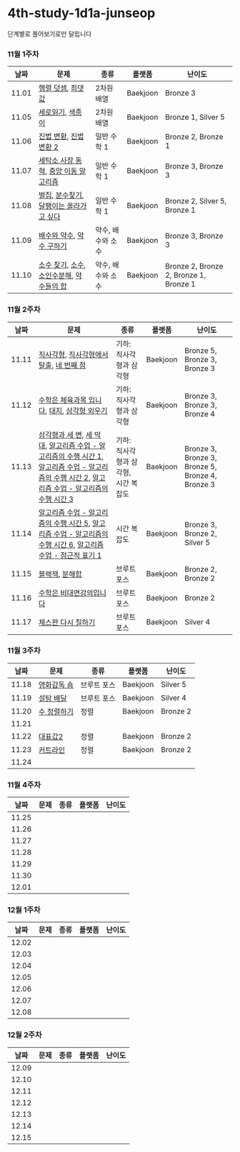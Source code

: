 # 4th-study-1d1a-junseop
단계별로 풀어보기로만 달립니다

### 11월 1주차

| 날짜    | 문제   | 종류  | 플랫폼 | 난이도 |
|---------|--------|-------|--------|--------|
| 11.01 | [행렬 덧셈](https://www.acmicpc.net/problem/2738), [최댓값](https://www.acmicpc.net/problem/2566) | 2차원 배열 | Baekjoon | Bronze 3 |
| 11.05 | [세로읽기](https://www.acmicpc.net/problem/10798), [색종이](https://www.acmicpc.net/problem/2563) | 2차원 배열 | Baekjoon | Bronze 1, Silver 5 |
| 11.06 | [진법 변환](https://www.acmicpc.net/problem/2745), [진법 변환 2](https://www.acmicpc.net/problem/11005) | 일반 수학 1 | Baekjoon | Bronze 2, Bronze 1 |
| 11.07 | [세탁소 사장 동혁](https://www.acmicpc.net/problem/2720), [중앙 이동 알고리즘](https://www.acmicpc.net/problem/2903) | 일반 수학 1 | Baekjoon | Bronze 3, Bronze 3 |
| 11.08 | [벌집](https://www.acmicpc.net/problem/2292), [분수찾기](https://www.acmicpc.net/problem/1193), [달팽이는 올라가고 싶다](https://www.acmicpc.net/problem/2869) | 일반 수학 1 | Baekjoon | Bronze 2, Silver 5, Bronze 1 |
| 11.09 | [배수와 약수](https://www.acmicpc.net/problem/5086), [약수 구하기](https://www.acmicpc.net/problem/2501) | 약수, 배수와 소수 | Baekjoon | Bronze 3, Bronze 3 |
| 11.10 | [소수 찾기](https://www.acmicpc.net/problem/1978), [소수](https://www.acmicpc.net/problem/2581), [소인수분해](https://www.acmicpc.net/problem/11653), [약수들의 합](https://www.acmicpc.net/problem/9506) | 약수, 배수와 소수 | Baekjoon | Bronze 2, Bronze 2, Bronze 1, Bronze 1 |

### 11월 2주차
| 날짜    | 문제   | 종류  | 플랫폼 | 난이도 |
|---------|--------|-------|--------|--------|
| 11.11 | [직사각형](https://www.acmicpc.net/problem/27323), [직사각형에서 탈출](https://www.acmicpc.net/problem/1085), [네 번째 점](https://www.acmicpc.net/problem/3009) | 기하: 직사각형과 삼각형 | Baekjoon | Bronze 5, Bronze 3, Bronze 3 |
| 11.12 | [수학은 체육과목 입니다](https://www.acmicpc.net/problem/15894), [대지](https://www.acmicpc.net/problem/9063), [삼각형 외우기](https://www.acmicpc.net/problem/10101) | 기하: 직사각형과 삼각형 | Baekjoon | Bronze 3, Bronze 3, Bronze 4 |
| 11.13 | [삼각형과 세 변](https://www.acmicpc.net/problem/5074), [세 막대](https://www.acmicpc.net/problem/14215), [알고리즘 수업 - 알고리즘의 수행 시간 1](https://www.acmicpc.net/problem/24262),  [알고리즘 수업 - 알고리즘의 수행 시간 2](https://www.acmicpc.net/problem/24263),  [알고리즘 수업 - 알고리즘의 수행 시간 3](https://www.acmicpc.net/problem/24264) | 기하: 직사각형과 삼각형, 시간 복잡도 | Baekjoon | Bronze 3, Bronze 3, Bronze 5,  Bronze 4, Bronze 3 |
| 11.14 | [알고리즘 수업 - 알고리즘의 수행 시간 5](https://www.acmicpc.net/problem/24266), [알고리즘 수업 - 알고리즘의 수행 시간 6](https://www.acmicpc.net/problem/24267), [알고리즘 수업 - 점근적 표기 1](https://www.acmicpc.net/problem/24313) | 시간 복잡도 | Baekjoon | Bronze 3, Bronze 2, Silver 5 |
| 11.15 | [블랙잭](https://www.acmicpc.net/problem/2798), [분해합](https://www.acmicpc.net/problem/2231) | 브루트 포스 | Baekjoon | Bronze 2, Bronze 2 |
| 11.16 | [수학은 비대면강의입니다](https://www.acmicpc.net/problem/19532) | 브루트 포스 | Baekjoon | Bronze 2 |
| 11.17 | [체스판 다시 칠하기](https://www.acmicpc.net/problem/1018) | 브루트 포스 | Baekjoon | Silver 4 |

### 11월 3주차
| 날짜    | 문제   | 종류  | 플랫폼 | 난이도 |
|---------|--------|-------|--------|--------|
| 11.18 | [영화감독 숌](https://www.acmicpc.net/problem/1436) | 브루트 포스 | Baekjoon | Silver 5 |
| 11.19 | [설탕 배달](https://www.acmicpc.net/problem/2839) | 브루트 포스 | Baekjoon | Silver 4 |
| 11.20 | [수 정렬하기](https://www.acmicpc.net/problem/2750) | 정렬 | Baekjoon | Bronze 2 |
| 11.21 |  |  |  |  |
| 11.22 | [대표값2](https://www.acmicpc.net/problem/2587) | 정렬 | Baekjoon | Bronze 2 |
| 11.23 | [커트라인](https://www.acmicpc.net/problem/25305) | 정렬 | Baekjoon | Bronze 2 |
| 11.24 |  |  |  |  |

### 11월 4주차
| 날짜    | 문제   | 종류  | 플랫폼 | 난이도 |
|---------|--------|-------|--------|--------|
| 11.25 |  |  |  |  |
| 11.26 |  |  |  |  |
| 11.27 |  |  |  |  |
| 11.28 |  |  |  |  |
| 11.29 |  |  |  |  |
| 11.30 |  |  |  |  |
| 12.01 |  |  |  |  |

### 12월 1주차
| 날짜    | 문제   | 종류  | 플랫폼 | 난이도 |
|---------|--------|-------|--------|--------|
| 12.02 |  |  |  |  |
| 12.03 |  |  |  |  |
| 12.04 |  |  |  |  |
| 12.05 |  |  |  |  |
| 12.06 |  |  |  |  |
| 12.07 |  |  |  |  |
| 12.08 |  |  |  |  |

### 12월 2주차
| 날짜    | 문제   | 종류  | 플랫폼 | 난이도 |
|---------|--------|-------|--------|--------|
| 12.09 |  |  |  |  |
| 12.10 |  |  |  |  |
| 12.11 |  |  |  |  |
| 12.12 |  |  |  |  |
| 12.13 |  |  |  |  |
| 12.14 |  |  |  |  |
| 12.15 |  |  |  |  |
